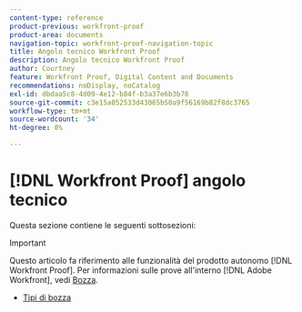 ```yaml
---
content-type: reference
product-previous: workfront-proof
product-area: documents
navigation-topic: workfront-proof-navigation-topic
title: Angolo tecnico Workfront Proof
description: Angolo tecnico Workfront Proof
author: Courtney
feature: Workfront Proof, Digital Content and Documents
recommendations: noDisplay, noCatalog
exl-id: dbdaa5c8-4d09-4e12-b84f-b3a37e6b3b78
source-git-commit: c3e15a052533d43065b50a9f56169b82f8dc3765
workflow-type: tm+mt
source-wordcount: '34'
ht-degree: 0%

---
```


# [!DNL Workfront Proof] angolo tecnico

Questa sezione contiene le seguenti sottosezioni:

>[!IMPORTANT]
>
>Questo articolo fa riferimento alle funzionalità del prodotto autonomo [!DNL Workfront Proof]. Per informazioni sulle prove all&#39;interno [!DNL Adobe Workfront], vedi [Bozza](../../review-and-approve-work/proofing/proofing.md).

* [Tipi di bozza](../../workfront-proof/wp-tech-corner/proof-types/proof-types.md)
